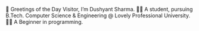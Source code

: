 👋 Greetings of the Day Visitor, I’m Dushyant Sharma.
👨‍🎓 A student, pursuing B.Tech. Computer Science & Engineering 
@ Lovely Professional University. 👨‍💻
A Beginner in programming.
